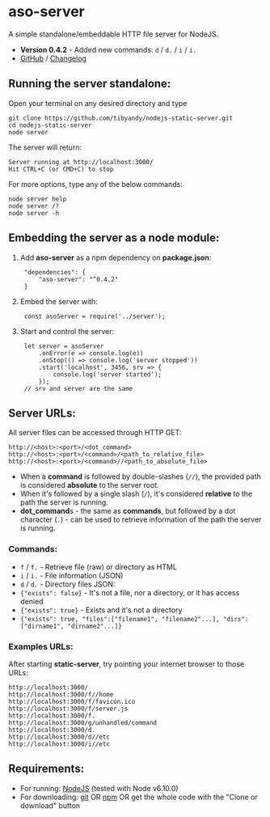 # aso-server
A simple standalone/embeddable HTTP file server for NodeJS.

- **Version 0.4.2** - Added new commands: `d` / `d.` / `i` / `i.`
- [GitHub](https://github.com/tibyandy/nodejs-static-server) / [Changelog](CHANGELOG.md)

## Running the server standalone:
Open your terminal on any desired directory and type
```
git clone https://github.com/tibyandy/nodejs-static-server.git
cd nodejs-static-server
node server
```
The server will return:
```
Server running at http://localhost:3000/
Hit CTRL+C (or CMD+C) to stop
```
For more options, type any of the below commands:
```
node server help
node server /?
node server -h
```

## Embedding the server as a node module:
1. Add **aso-server** as a npm dependency on **package.json**:  

        "dependencies": {
            "aso-server": "^0.4.2"
        }
1. Embed the server with:  

        const asoServer = require('../server');
1. Start and control the server:  

        let server = asoServer
            .onError(e => console.log(e))
            .onStop(() => console.log('server stopped'))
            .start('localhost', 3456, srv => {
                console.log('server started');
            });
        // srv and server are the same

## Server URLs:
All server files can be accessed through HTTP GET:
```
http://<host>:<port>/<dot_command>
http://<host>:<port>/<command>/<path_to_relative_file>
http://<host>:<port>/<command>//<path_to_absolute_file>
```
- When a **command** is followed by double-slashes (`//`), the provided path is considered **absolute** to the server root.
- When it's followed by a single slash (`/`), it's considered **relative** to the path the server is running.
- **dot_command**s - the same as **commands**, but followed by a dot character (`.`) - can be used to retrieve information of the path the server is running.


### Commands:

- `f` / `f.` - Retrieve file (raw) or directory as HTML
- `i` / `i.` - File information (JSON)
- `d` / `d.` - Directory files JSON:
 - `{"exists": false}` - It's not a file, nor a directory, or it has access denied
 - `{"exists": true}` - Exists and it's not a directory
 - `{"exists": true, "files":["filename1", "filename2"...], "dirs":["dirname1", "dirname2"...]}`


### Examples URLs:
After starting **static-server**, try pointing your internet browser to those URLs:
```
http://localhost:3000/
http://localhost:3000/f//home
http://localhost:3000/f/favicon.ico
http://localhost:3000/f/server.js
http://localhost:3000/f.
http://localhost:3000/g/unhandled/command
http://localhost:3000/d.
http://localhost:3000/d//etc
http://localhost:3000/i//etc
```

## Requirements:
* For running: [NodeJS](https://nodejs.org/) (tested with Node v6.10.0)
* For downloading: [git](https://git-scm.com/) OR [npm](https://www.npmjs.com/package/aso-server/tutorial) OR get the whole code with the "Clone or download" button